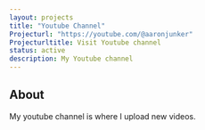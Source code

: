 ```yaml
---
layout: projects
title: "Youtube Channel"
Projecturl: "https://youtube.com/@aaronjunker"
Projecturltitle: Visit Youtube channel
status: active
description: My Youtube channel
---
```


## About

My youtube channel is where I upload new videos.
